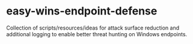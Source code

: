 # easy-wins-endpoint-defense
Collection of scripts/resources/ideas for attack surface reduction and additional logging to enable better threat hunting on Windows endpoints.
